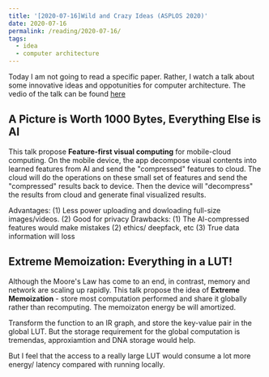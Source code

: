 ```yaml
---
title: '[2020-07-16]Wild and Crazy Ideas (ASPLOS 2020)'
date: 2020-07-16
permalink: /reading/2020-07-16/
tags:
  - idea
  - computer architecture
---
```


Today I am not going to read a specific paper. Rather, I watch a talk about some innovative ideas and oppotunities for computer architecture. The vedio of the talk can be found [here](https://youtu.be/8V1DyzX8JMA)


## A Picture is Worth 1000 Bytes, Everything Else is AI

This talk propose **Feature-first visual computing** for mobile-cloud computing. On the mobile device, the app decompose visual contents into learned features from AI and send the "compressed" features to cloud. The cloud will do the operations on these small set of features and send the "compressed" results back to device. Then the device will "decompress" the results from cloud and generate final visualized results.

Advantages: (1) Less power uploading and dowloading full-size images/videos. (2) Good for privacy 
Drawbacks: (1) The AI-compressed features would make mistakes (2) ethics/ deepfack, etc (3) True data information will loss

## Extreme Memoization: Everything in a LUT!
Although the Moore's Law has come to an end, in contrast, memory and network are scaling up rapidly. This talk propose the idea of **Extreme Memoization** - store most computation performed and share it globally rather than recomputing. The memoizaton energy be will amortized.

Transform the function to an IR graph, and store the key-value pair in the global LUT. But the storage requirement for the global computation is tremendas, approxiamtion and DNA storage would help.

But I feel that the access to a really large LUT would consume a lot more energy/ latency compared with running locally.



